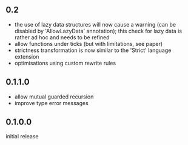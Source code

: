 0.2
---

- the use of lazy data structures will now cause a warning (can be
  disabled by 'AllowLazyData' annotation); this check for lazy data is
  rather ad hoc and needs to be refined
- allow functions under ticks (but with limitations, see paper)
- strictness transformation is now similar to the 'Strict' language
  extension
- optimisations using custom rewrite rules

0.1.1.0
-------

- allow mutual guarded recursion
- improve type error messages

0.1.0.0
-------
initial release
